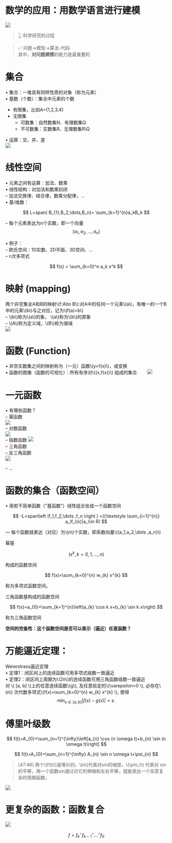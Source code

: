 # 数学的应用：用数学语言进行建模

![](../assets/1.PNG)
> &#x1F446; 科学研究的过程

> &#x2705; 问题→模型->算法-代码   
其中，**对问题建模**的能力是最重要的

# 集合

• 集合：一堆具有同样性质的对象（称为元素）    
• 基数（个数）：集合中元素的个数  
- 有限集，比如A={1,2,3,4}  
- 无限集  
    - 可数集：自然数集N、有理数集Q  
    - 不可数集：实数集R、无理数集R\Q   

• 运算：交、并、差  
![](../assets/39-1.png)

# 线性空间

• 元素之间有运算：加法、数乘  
• 线性结构：对加法和数乘封闭  
– 加法交换律、结合律，数乘分配律，…  
• 基/维数：  

$$
L=span( B_{1},B_2,\dots,B_n)=  \sum_{k=1}^{n}a_kB_k
$$

– 每个元素表达为n个实数，即一个向量  
$$
(a_{1},a_{2},\dots,a_{n})
$$    

• 例子：  
– 欧氏空间：1D实数、2D平面、3D空间、…  
– n次多项式  

$$
f(x) = \sum_{k=0}^n a_k x^k
$$

# 映射 (mapping)  

两个非空集全A和B的映射\\(f:A\to B\\):对A中的任何一个元素\\(a\\)，有唯一的一个B中的元素\\(b\\)与之对应，记为\\(f(a)=b\\)  
– \\(b\\)称为\\(a\\)的象， \\(a\\)称为\\(b\\)的原象  
– \\(A\\)称为定义域，\\(B\\)称为值域  
![](../assets/41-1.png)  

# 函数 (Function)
• 非空实数集之间的映射称为（一元）函数\\(y=f(x)\\)，或变换   
• 函数的图像（函数的可视化）：所有有序对\\((x,f(x))\\) 组成的集合　　
![](../assets/42-1.png) 

# 一元函数

• 有哪些函数？  
– 幂函数  
![](../assets/43-1-1.png)       
– 对数函数  
![](../assets/43-3.png)  
– 指数函数 
![](../assets/43-2-1.png)  
– 三角函数  
– 反三角函数  
![](../assets/43-4.png)  

– …    

# 函数的集合（函数空间）

• 用若干简单函数（“基函数”）线性组合张成一个函数空间

$$
-L=span\left (f_1,f_2,\dots ,f_n \right ) =({\textstyle \sum_{i=1}^{n}} a_if_i(x)|a_i\in R)
$$

— 每个函数就表达（对应）为\\(n\\)个实数，即系数向量\\((a_1,a_2,\dots ,a_n)\\)


幂基

$$
   ( x^{k},k=0,1,\dots ,n )
$$ 

构成的函数空间

$$
f(x)=\sum_{k=0}^{n} w_{k} x^{k}
$$    

称为多项式函数空间。  

三角函数基构成的函数空间      

$$
f(x)=a_{0}+\sum_{k=1}^{n}\left(a_{k} \cos k x+b_{k} \sin k x\right)
$$

称为三角函数空间  

**空间的完备性：这个函数空间是否可以表示（逼近）任意函数？**

# 万能逼近定理：

Weierstrass逼近定理  
• 定理1：闭区间上的连续函数可用多项式级数一致逼近  
• 定理2：闭区间上周期为\\(2π\\)的连续函数可用三角函数级数一致逼近  
对 \\( [a, b]  \\)上的任意连续函数\\(g\\), 及任意给定的\\(\varepsilon>0 \\), 必存在\\(n\\) 次代数多项式\\(f(x)=\sum_{k=0}^{n} w_{k} x^{k} \\), 使得
$$
\min _{x \in[a, b]}|f(x)-g(x)|<\varepsilon.
$$  

# 傅里叶级数
$$
f(t)=A_{0}+\sum_{n=1}^{\infty}\left[a_{n} \cos (n \omega t)+b_{n} \sin (n \omega t)\right]
$$

$$
f(t)=A_{0}+\sum_{n=1}^{\infty} A_{n} \sin n \omega t+\psi_{n}
$$

> [47:46] 两个\\(f(t)\\)是等价的。\\(n\\)代表对sin的缩放，\\(\phi_t\\) 代表对 sin 的平移，用一个函数sin通过对它的伸缩和左右平移，就能表达一个任意复杂的周期函数。

![](../assets/47-1.png)

# 更复杂的函数：函数复合
![](../assets/48-1.png)  

$$
f=f_{k}{ }^{\circ} f_{k-1}{ }^{\circ} \ldots{ }^{\circ} f_{0}
$$ 
